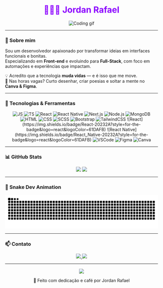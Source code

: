 <h1 align="center" style="color:#8c00ff">👨🏿‍💻 Jordan Rafael</h1>

<p align="center">
  <img src="https://user-images.githubusercontent.com/61181764/234648176-b3881d6a-445b-4ce4-ade7-1cb339ad06a3.gif" alt="Coding gif" width="300px"/>
</p>

---

### 👋 Sobre mim

Sou um desenvolvedor apaixonado por transformar ideias em interfaces funcionais e bonitas.  
Especializando em **Front-end** e evoluindo para **Full-Stack**, com foco em automações e experiências que impactam.  

💡 Acredito que a tecnologia **muda vidas** — e é isso que me move.  
🎨 Nas horas vagas? Curto desenhar, criar poesias e soltar a mente no **Canva & Figma**.

---

### 🚀 Tecnologias & Ferramentas

<div align="center">
  <!-- Linguagens e Frameworks -->
  <img src="https://cdn.jsdelivr.net/gh/devicons/devicon/icons/javascript/javascript-original.svg" height="40" alt="JS" />
  <img src="https://cdn.jsdelivr.net/gh/devicons/devicon/icons/typescript/typescript-original.svg" height="40" alt="TS" />
  <img src="https://cdn.jsdelivr.net/gh/devicons/devicon/icons/react/react-original.svg" height="40" alt="React" />
  <img src="https://cdn.jsdelivr.net/gh/devicons/devicon/icons/reactnative/reactnative-original.svg" height="40" alt="React Native" />
  <img src="https://cdn.jsdelivr.net/gh/devicons/devicon/icons/nextjs/nextjs-original.svg" height="40" alt="Next.js" />
  <img src="https://cdn.jsdelivr.net/gh/devicons/devicon/icons/nodejs/nodejs-original-wordmark.svg" height="40" alt="Node.js" />
  <img src="https://cdn.jsdelivr.net/gh/devicons/devicon/icons/mongodb/mongodb-original.svg" height="40" alt="MongoDB" />
  <img src="https://cdn.jsdelivr.net/gh/devicons/devicon/icons/html5/html5-original.svg" height="40" alt="HTML" />
  <img src="https://cdn.jsdelivr.net/gh/devicons/devicon/icons/css3/css3-original.svg" height="40" alt="CSS" />
  <img src="https://cdn.jsdelivr.net/gh/devicons/devicon/icons/sass/sass-original.svg" height="40" alt="SCSS" />
  <img src="https://cdn.jsdelivr.net/gh/devicons/devicon/icons/bootstrap/bootstrap-original.svg" height="40" alt="Bootstrap" />
  <img src="https://cdn.jsdelivr.net/gh/devicons/devicon@latest/icons/tailwindcss/tailwindcss-original.svg" height="40" alt="TailwindCSS" />
  ![React](https://img.shields.io/badge/React-20232A?style=for-the-badge&logo=react&logoColor=61DAFB)
![React Native](https://img.shields.io/badge/React_Native-20232A?style=for-the-badge&logo=react&logoColor=61DAFB)


  <!-- Ferramentas -->
  <img src="https://cdn.jsdelivr.net/gh/devicons/devicon/icons/vscode/vscode-original.svg" height="40" alt="VSCode" />
  <img src="https://cdn.jsdelivr.net/gh/devicons/devicon/icons/figma/figma-original.svg" height="40" alt="Figma" />
  <img src="https://cdn.jsdelivr.net/gh/devicons/devicon/icons/canva/canva-original.svg" height="40" alt="Canva" />
</div>


---

### 📊 GitHub Stats

<div align="center">
  <img src="https://github-readme-stats.vercel.app/api?username=jordanrafaell&show_icons=true&theme=algolia&hide_title=true&hide=stars&count_private=true" height="150"/>
  <img src="https://github-readme-stats.vercel.app/api/top-langs/?username=jordanrafaell&layout=compact&theme=algolia&hide_title=true" height="150"/>
</div>

---

### 🐍 Snake Dev Animation

<p align="center">
  <img src="https://raw.githubusercontent.com/jordanrafaell/jordanrafaell/output/snake.svg" alt="Snake animation" />
</p>

---

### 📫 Contato

<p align="center">
  <a href="mailto:jordanrafaelflorencio@gmail.com">
    <img src="https://img.shields.io/badge/Gmail-D14836?style=for-the-badge&logo=gmail&logoColor=white" />
  </a>
  <a href="https://bit.ly/3L1TPbd" target="_blank">
    <img src="https://img.shields.io/badge/YouTube-FF0000?style=for-the-badge&logo=youtube&logoColor=white" />
  </a>
</p>

---

<p align="center">
  <img src="https://wakatime.com/share/@DevJordan/13d54c82-57d9-4fab-bdeb-0229688388c7.svg" height="300px" align="center">
</p>

<p align="center">
  💜 Feito com dedicação e café por Jordan Rafael
</p>
